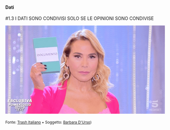 #### Dati

<span class="tesi">#1.3 I DATI SONO CONDIVISI SOLO SE LE OPINIONI SONO CONDIVISE</span>

![Barbara D'Urso](../assets/images/durso_doc.png ':size=450x100%')

<small> Fonte: [Trash Italiano](https://www.trashitaliano.it/meme/meme-barbara-durso-documento) • Soggetto: [Barbara D'Urso](https://it.wikipedia.org/wiki/Barbara_D%27Urso))</small>
